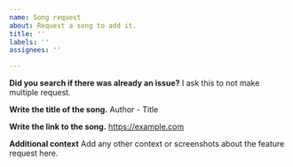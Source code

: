 ```yaml
---
name: Song request
about: Request a song to add it.
title: ''
labels: ''
assignees: ''

---
```


**Did you search if there was already an issue?**
I ask this to not make multiple request.

**Write the title of the song.**
Author - Title

**Write the link to the song.**
https://example.com

**Additional context**
Add any other context or screenshots about the feature request here.
